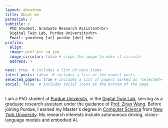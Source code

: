 ```yaml
---
layout: aboutnew
title: About me
permalink: /
subtitle: >
  PhD Student, Graduate Research Assistant<br>
  Digital Twin Lab, Purdue University<br>
  Email: yunsheng [at] purdue [dot] edu
profile:
  align:
  image: prof_pic_sq.jpg
  image_circular: false # crops the image to make it circular
  address: >

news: true  # includes a list of news items
latest_posts: false  # includes a list of the newest posts
selected_papers: true # includes a list of papers marked as "selected={true}"
social: false  # includes social icons at the bottom of the page
---
```


I am a PhD student at [Purdue University](*<https://www.purdue.edu/*>), in
the [Digital Twin Lab](<https://purduedigitaltwin.github.io/>), serving as a graduate research assistant under the
guidance of [Prof. Ziran Wang](<https://ziranw.github.io/>). Before joining Purdue, I earned my Master's degree
in [Computer Science](<https://cs.nyu.edu/home/index.html>) from [New York University](<https://www.nyu.edu/>). My
research interests include autonomous driving, vision-language models and embodied AI. 


<!---
Write your biography here. Tell the world about yourself. Link to your favorite [subreddit](http://reddit.com). You can
put a picture in, too. The code is already in, just name your picture `prof_pic.jpg` and put it in the `img/` folder.

Put your address / P.O. box / other info right below your picture. You can also disable any of these elements by
editing `profile` property of the YAML header of your `_pages/about.md`. Edit `_bibliography/papers.bib` and Jekyll will
render your [publications page](/al-folio/publications/) automatically.

Link to your social media connections, too. This theme is set up to
use [Font Awesome icons](http://fortawesome.github.io/Font-Awesome/)
and [Academicons](https://jpswalsh.github.io/academicons/), like the ones below. Add your Facebook, Twitter, LinkedIn,
Google Scholar, or just disable all of them.
--->
